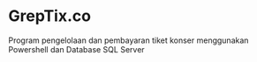 # GrepTix.co
Program pengelolaan dan pembayaran tiket konser menggunakan Powershell dan Database SQL Server
